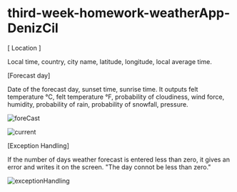 # third-week-homework-weatherApp-DenizCil

[ Location ]

Local time, country, city name, latitude, longitude, local average time.

[Forecast day]

Date of the forecast day, sunset time, sunrise time.
It outputs felt temperature °C, felt temperature °F, probability of cloudiness, wind force, humidity, probability of rain, probability of snowfall, pressure.

![foreCast](https://user-images.githubusercontent.com/65858349/165000544-3153f012-ca4b-4d15-b7c7-63911316ebd6.gif)

![current](https://user-images.githubusercontent.com/65858349/165000553-7bb254db-3c7b-479d-98dd-4f144d30b109.gif)


[Exception Handling]

If the number of days weather forecast is entered less than zero, it gives an error and writes it on the screen.
"The day connot be less than zero."

![exceptionHandling](https://user-images.githubusercontent.com/65858349/165000566-26213e86-9a93-4d0e-8fb0-1b87cb19a989.gif)

